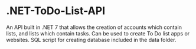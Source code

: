 # .NET-ToDo-List-API
An API built in .NET 7 that allows the creation of accounts which contain lists, and lists which contain tasks. Can be used to create To Do list apps or websites. SQL script for creating database included in the data folder.
